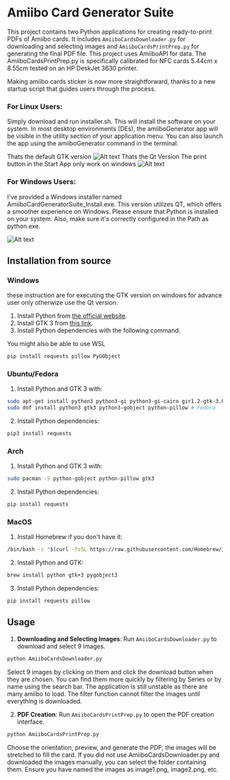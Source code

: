 # Amiibo Card Generator Suite

This project contains two Python applications for creating ready-to-print PDFs of Amiibo cards. It includes `AmiiboCardsDownloader.py` for downloading and selecting images and `AmiiboCardsPrintPrep.py` for generating the final PDF file. This project uses AmiiboAPI for data. The AmiiboCardsPrintPrep.py is specifically calibrated for NFC cards 5.44cm x 8.55cm tested on an HP DeskJet 3630 printer.

Making amiibo cards sticker is now more straightforward, thanks to a new startup script that guides users through the process.

### For Linux Users:

Simply download and run installer.sh. This will install the software on your system.
In most desktop environments (DEs), the amiiboGenerator app will be visible in the utility section of your application menu.
You can also launch the app using the amiiboGenerator command in the terminal.

Thats the default GTK version
![Alt text](https://imgur.com/nQY6PUi.png "GTK Version on Linux")
Thats the Qt Version The print button in the Start App only work on windows
![Alt text](https://imgur.com/Z7lUjqi.png "Qt Version on Linux")

### For Windows Users:

I've provided a Windows installer named AmiiboCardGeneratorSuite_Install.exe.
This version utilizes QT, which offers a smoother experience on Windows.
Please ensure that Python is installed on your system. Also, make sure it's correctly configured in the Path as python.exe.

![Alt text](https://imgur.com/SDKrO3Q.png "a title")


## Installation from source

### Windows

these instruction are for executing the GTK version on windows for advance user only otherwize use the Qt version. 

1. Install Python from [the official website](https://www.python.org/downloads/).
2. Install GTK 3 from [this link](https://www.gtk.org/docs/installations/windows/).
3. Install Python dependencies with the following command:

You might also be able to use WSL

```bash
pip install requests pillow PyGObject
```
### Ubuntu/Fedora

1. Install Python and GTK 3 with:

```bash
sudo apt-get install python3 python3-gi python3-gi-cairo gir1.2-gtk-3.0 # Ubuntu
sudo dnf install python3 gtk3 python3-gobject python-pillow # Fedora
```

2. Install Python dependencies:

```bash
pip3 install requests
```
### Arch

1. Install Python and GTK 3 with:

```bash
sudo pacman -S python-gobject python-pillow gtk3
```

2. Install Python dependencies:

```bash
pip install requests
```

### MacOS

1. Install Homebrew if you don't have it:

```bash
/bin/bash -c "$(curl -fsSL https://raw.githubusercontent.com/Homebrew/install/HEAD/install.sh)"
```

2. Install Python and GTK:

```bash
brew install python gtk+3 pygobject3
```

3. Install Python dependencies:

```bash
pip install requests pillow
```
## Usage

1. **Downloading and Selecting Images**: Run `AmiiboCardsDownloader.py` to download and select 9 images.

```bash
python AmiiboCardsDownloader.py
```

Select 9 images by clicking on them and click the download button when they are chosen. You can find them more quickly by filtering by Series or by name using the search bar. The application is still unstable as there are many amiibo to load. The filter function cannot filter the images until everything is downloaded.

2. **PDF Creation**: Run `AmiiboCardsPrintPrep.py` to open the PDF creation interface.

```bash
python AmiiboCardsPrintPrep.py
```

Choose the orientation, preview, and generate the PDF; the images will be stretched to fill the card. If you did not use AmiiboCardsDownloader.py and downloaded the images manually, you can select the folder containing them. Ensure you have named the images as image1.png, image2.png, etc.

